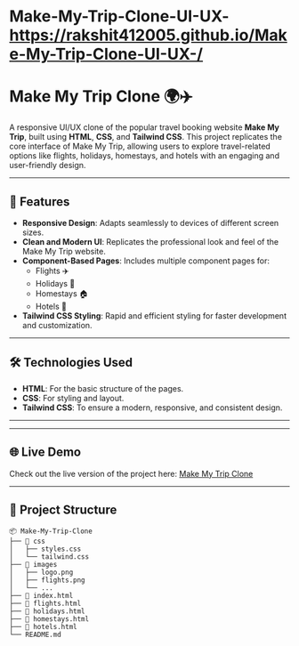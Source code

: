 # Make-My-Trip-Clone-UI-UX- https://rakshit412005.github.io/Make-My-Trip-Clone-UI-UX-/

# Make My Trip Clone 🌍✈️  
A responsive UI/UX clone of the popular travel booking website **Make My Trip**, built using **HTML**, **CSS**, and **Tailwind CSS**. This project replicates the core interface of Make My Trip, allowing users to explore travel-related options like flights, holidays, homestays, and hotels with an engaging and user-friendly design.

---

## 🚀 Features  
- **Responsive Design**: Adapts seamlessly to devices of different screen sizes.  
- **Clean and Modern UI**: Replicates the professional look and feel of the Make My Trip website.  
- **Component-Based Pages**: Includes multiple component pages for:  
  - Flights ✈️  
  - Holidays 🌴  
  - Homestays 🏠  
  - Hotels 🏨  
- **Tailwind CSS Styling**: Rapid and efficient styling for faster development and customization.

---

## 🛠️ Technologies Used  
- **HTML**: For the basic structure of the pages.  
- **CSS**: For styling and layout.  
- **Tailwind CSS**: To ensure a modern, responsive, and consistent design.

---



---

## 🌐 Live Demo  
Check out the live version of the project here: [Make My Trip Clone](https://rakshit412005.github.io/Make-My-Trip-Clone-UI-UX/)

---

## 📂 Project Structure  
```plaintext
📦 Make-My-Trip-Clone  
├── 📁 css  
│   ├── styles.css  
│   └── tailwind.css  
├── 📁 images  
│   ├── logo.png  
│   ├── flights.png  
│   └── ...  
├── 📄 index.html  
├── 📄 flights.html  
├── 📄 holidays.html  
├── 📄 homestays.html  
├── 📄 hotels.html  
└── README.md  

